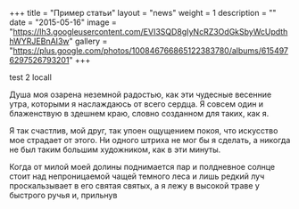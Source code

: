 +++
title = "Пример статьи"
layout = "news"
weight = 1
description = ""
date = "2015-05-16"
image = "https://lh3.googleusercontent.com/EVI3SQD8gIyNcRZ3OdGkSbyWcUpdthhWYRJEBnAI3w"
gallery = "https://plus.google.com/photos/100846766865122383780/albums/6154976297526793201"
+++

test 2 locall

Душа моя озарена неземной радостью, как эти чудесные весенние утра, которыми я наслаждаюсь от всего сердца. Я совсем один и блаженствую в здешнем краю, словно созданном для таких, как я.

<!--more-->

Я так счастлив, мой друг, так упоен ощущением покоя, что искусство мое страдает от этого. Ни одного штриха не мог бы я сделать, а никогда не был таким большим художником, как в эти минуты.

Когда от милой моей долины поднимается пар и полдневное солнце стоит над непроницаемой чащей темного леса и лишь редкий луч проскальзывает в его святая святых, а я лежу в высокой траве у быстрого ручья и, прильнув
